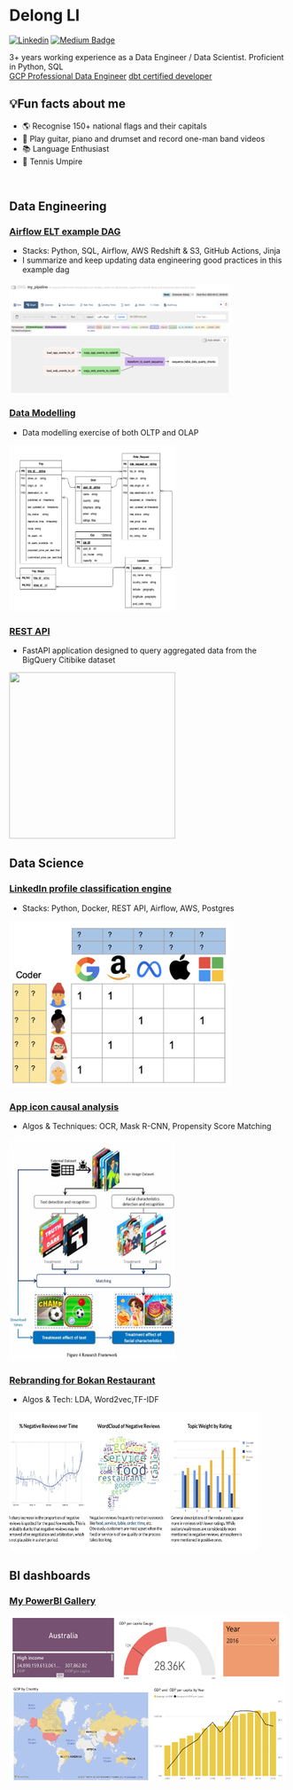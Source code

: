 # Delong LI
[![Linkedin](https://img.shields.io/badge/-LinkedIn-blue?style=flat&logo=Linkedin&logoColor=white)](https://www.linkedin.com/in/delongli/) [![Medium Badge](https://img.shields.io/badge/-@delonglee97-03a57a?style=flat&logo=Medium&link=https://medium.com/@delonglee97/)](https://medium.com/@delonglee97/) 

3+ years working experience as a Data Engineer / Data Scientist. Proficient in Python, SQL <br>
[GCP Professional Data Engineer](https://www.credly.com/badges/518ce43d-03d2-4a5d-96b9-2fdf186580a1/linked_in_profile) [dbt certified developer](https://credentials.getdbt.com/6b9bf6a1-64ef-48a1-9ac5-cfb9c6b9df1c#gs.ebjgth) 
## 💡Fun facts about me
- 🌎 Recognise 150+ national flags and their capitals
- 🎸 Play guitar, piano and drumset and record one-man band videos 
- 📚 Language Enthusiast
- 🎾 Tennis Umpire

<br>
   
## Data Engineering
### [Airflow ELT example DAG](https://github.com/dragonlee97/ELT-Pipeline)
- Stacks: Python, SQL, Airflow, AWS Redshift & S3, GitHub Actions, Jinja
- I summarize and keep updating data engineering good practices in this example dag
<img src="images/elt.png?raw=true" width="400" height="200">

### [Data Modelling](https://github.com/dragonlee97/Carpooling)
- Data modelling exercise of both OLTP and OLAP 
<img src="images/modelling.png?raw=true" width="300" height="300">

### [REST API](https://github.com/dragonlee97/citibike_api)
- FastAPI application designed to query aggregated data from the BigQuery Citibike dataset
<img src="images/api.png?raw=true" width="300" height="300">

<br>

## Data Science
### [LinkedIn profile classification engine](/pdf/linkedin_project.pdf)
- Stacks: Python, Docker, REST API, Airflow, AWS, Postgres
<img src="images/CF.png?raw=true" width="400" height="300">

### [App icon causal analysis](https://github.com/dragonlee97/App-icon)
- Algos & Techniques: OCR, Mask R-CNN, Propensity Score Matching
<img src="images/roadmap.png?raw=true" width="300" height="400">

### [Rebranding for Bokan Restaurant](https://github.com/dragonlee97/Capgemini_DataCamp2020_Group3)
- Algos & Tech: LDA, Word2vec,TF-IDF
<img src="images/worldcloud.png" width="450" height="250">

<br>

## BI dashboards
### [My PowerBI Gallery](https://app.powerbi.com/view?r=eyJrIjoiZjhhNmUwYjctZGFlMi00ZGM4LWFlODItNzhhNDBiYTdlYmM1IiwidCI6ImViNWZjMGY0LTIxNjEtNDBkOC04NDkyLTUxNTk0MjQ0OTc5MyIsImMiOjEwfQ%3D%3D)
<img src="images/powerbi.png?raw=true" width="500" height="300">
<!--
**dragonlee97/dragonlee97** is a ✨ _special_ ✨ repository because its `README.md` (this file) appears on your GitHub profile.

Here are some ideas to get you started:

- 🔭 I’m currently working on ...
- 🌱 I’m currently learning ...
- 👯 I’m looking to collaborate on ...
- 🤔 I’m looking for help with ...
- 💬 Ask me about ...
- 📫 How to reach me: ...
- 😄 Pronouns: ...
- ⚡ Fun fact: ...
-->
